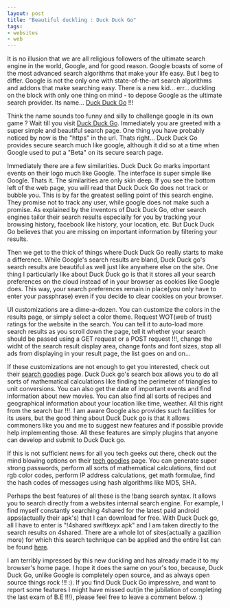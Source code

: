 ```yaml
---
layout: post
title: "Beautiful duckling : Duck Duck Go"
tags:
- websites
- web
---
```


It is no illusion that we are all religious followers of the ultimate search engine in the world, Google, and for good reason. Google boasts of some of the most advanced search algorithms that make your life easy. But I beg to differ. Google is not the only one with state-of-the-art search algorithms and addons that make searching easy. There is a new kid... err... duckling on the block with only one thing on mind - to depose Google as the ultimate search provider. Its name... [Duck Duck Go](http://www.duckduckgo.com/) !!!

Think the name sounds too funny and silly to challenge google in its own game ? Wait till you visit [Duck Duck Go](https://www.duckduckgo.com/). Immediately you are greeted with a super simple and beautiful search page. One thing you have probably noticed by now is the "https" in the url. Thats right... Duck Duck Go provides secure search much like google, although it did so at a time when Google used to put a "Beta" on its secure search page.

Immediately there are a few similarities. Duck Duck Go marks important events on their logo much like Google. The interface is super simple like Google. Thats it. The similarities are only skin deep. If you see the bottom left of the web page, you will read that Duck Duck Go does not track or bubble you. This is by far the greatest selling point of this search engine. They promise not to track any user, while google does not make such a promise. As explained by the inventors of Duck Duck Go, other search engines tailor their search results especially for you by tracking your browsing history, facebook like history, your location, etc. But Duck Duck Go believes that you are missing on important information by filtering your results.

Then we get to the thick of things where Duck Duck Go really starts to make a difference. While Google's search results are bland, Duck Duck go's search results are beautiful as well just like anywhere else on the site. One thing I particularly like about Duck Duck go is that it stores all your search preferences on the cloud instead of in your browser as cookies like Google does. This way, your search preferences remain in place(you only have to enter your passphrase) even if you decide to clear cookies on your browser.

UI customizations are a dime-a-dozen. You can customize the colors in the results page, or simply select a color theme. Request WOT(web of trust) ratings for the website in the search. You can tell it to auto-load more search results as you scroll down the page, tell it whether your search should be passed using a GET request or a POST request !!!, change the widht of the search result display area, change fonts and font sizes, stop all ads from displaying in your result page, the list goes on and on...

If these customizations are not enough to get you interested, check out their [search goodies](https://duckduckgo.com/goodies.html) page. Duck Duck go's search box allows you to do all sorts of mathematical calculations like finding the perimeter of triangles to unit conversions. You can also get the date of important events and find information about new movies. You can also find all sorts of recipes and geographical information about your location like time, weather. All this right from the search bar !!!. I am aware Google also provides such facilities for its users, but the good thing about Duck Duck go is that it allows commoners like you and me to suggest new features and if possible provide help implementing those. All these features are simply plugins that anyone can develop and submit to Duck Duck go.

If this is not sufficient news for all you tech geeks out there, check out the mind blowing options on their [tech goodies](https://duckduckgo.com/tech.html) page. You can generate super strong passwords, perform all sorts of mathematical calculations, find out rgb color codes, perform IP address calculations, get math formulae, find the hash codes of messages using hash algorithms like MD5, SHA.

Perhaps the best features of all these is the !bang search syntax. It allows you to search directly from a websites internal search engine. For example, I find myself constantly searching 4shared for the latest paid android apps(actually their apk's) that I can download for free. With Duck Duck go, all I have to enter is "!4shared swiftkeyx apk" and I am taken directly to the search results on 4shared. There are a whole lot of sites(actually a gazillion more) for which this search technique can be applied and the entire list can be found [here](https://duckduckgo.com/bang.html).

I am terribly impressed by this new duckling and has already made it to my browser's home page. I hope it does the same on your's too, because, Duck Duck Go, unlike Google is completely open source, and as always open source things rock !!! :). If you find Duck Duck Go impressive, and want to report some features I might have missed out(in the jubilation of completing the last exam of B.E !!!), please feel free to leave a comment below. :)
